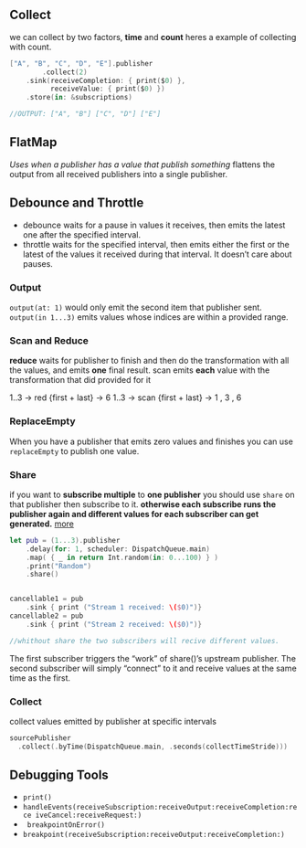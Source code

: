 ## Collect
we can collect by two factors, **time** and **count** heres a example of collecting with count.
```swift
["A", "B", "C", "D", "E"].publisher
 		.collect(2)
    .sink(receiveCompletion: { print($0) },
          receiveValue: { print($0) })
    .store(in: &subscriptions)

//OUTPUT: ["A", "B"] ["C", "D"] ["E"]
```
## FlatMap
*Uses when a publisher has a value that publish something* 
flattens the output from all received publishers into a single publisher.
## Debounce and Throttle
* debounce waits for a pause in values it receives, then emits the latest one after the specified interval.
* throttle waits for the specified interval, then emits either the first or the latest of the values it received during that interval. It doesn’t care about pauses.
### Output 
`output(at: 1)` would only emit the second item that publisher sent.
`output(in 1...3)` emits values whose indices are within a provided range.
### Scan and Reduce
**reduce** waits for publisher to finish and then do the transformation with all the values, and emits **one** final result.
scan emits **each** value with the transformation that did provided for it

1..3 -> red   {first + last} -> 6 
1..3 -> scan {first + last} -> 1 , 3 , 6
### ReplaceEmpty
When you have a publisher that emits zero values and finishes you can use `replaceEmpty` to publish one value.
### Share
if you want to **subscribe multiple** to **one publisher** you should use `share` on that publisher then subscribe to it. **otherwise each subscribe runs the publisher again and different values for each subscriber can get generated.** [more](https://developer.apple.com/documentation/combine/publishers/merge/share())

```swift
let pub = (1...3).publisher
    .delay(for: 1, scheduler: DispatchQueue.main)
    .map( { _ in return Int.random(in: 0...100) } )
    .print("Random")
    .share()


cancellable1 = pub
    .sink { print ("Stream 1 received: \($0)")}
cancellable2 = pub
    .sink { print ("Stream 2 received: \($0)")}

//whithout share the two subscribers will recive different values.
```

The first subscriber triggers the “work” of share()’s upstream publisher. The second subscriber will simply “connect” to it and receive values at the same time as the first.
### Collect
collect values emitted by publisher at specific intervals
``` Swift
sourcePublisher
  .collect(.byTime(DispatchQueue.main, .seconds(collectTimeStride)))
```

## Debugging Tools

* `print()`
* `handleEvents(receiveSubscription:receiveOutput:receiveCompletion:rece iveCancel:receiveRequest:)`
* ` breakpointOnError()`
* `breakpoint(receiveSubscription:receiveOutput:receiveCompletion:)`

